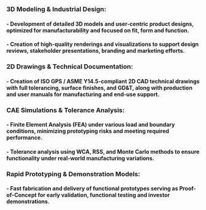 ### **3D Modeling & Industrial Design**: 
#### - Development of detailed 3D models and user-centric product designs, optimized for manufacturability and focused on fit, form and function.

#### - Creation of high-quality renderings and visualizations to support design reviews, stakeholder presentations, branding and marketing efforts.

### **2D Drawings & Technical Documentation**:
#### - Creation of ISO GPS / ASME Y14.5-compliant 2D CAD technical drawings with full tolerancing, surface finishes, and GD&T, along with production and user manuals for manufacturing and end-use support.

### **CAE Simulations & Tolerance Analysis**: 
#### - Finite Element Analysis (FEA) under various load and boundary conditions, minimizing prototyping risks and meeting required performance.

#### - Tolerance analysis using WCA, RSS, and Monte Carlo methods to ensure functionality under real-world manufacturing variations.

### **Rapid Prototyping & Demonstration Models**: 
#### - Fast fabrication and delivery of functional prototypes serving as Proof-of-Concept for early validation, functional testing and investor demonstrations.